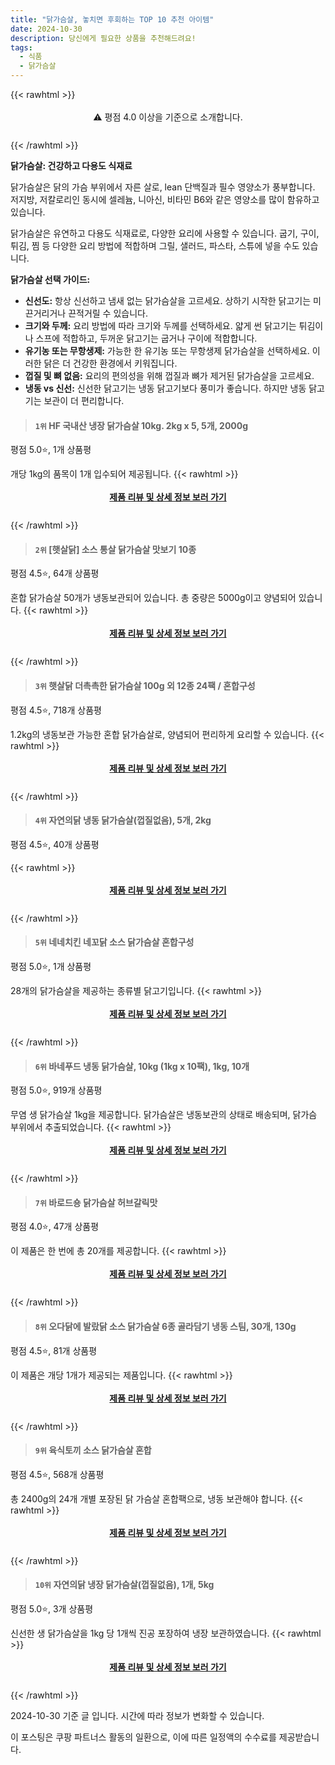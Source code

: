 ```yaml
---
title: "닭가슴살, 놓치면 후회하는 TOP 10 추천 아이템"
date: 2024-10-30
description: 당신에게 필요한 상품을 추천해드려요!
tags:
  - 식품
  - 닭가슴살
---
```

{{< rawhtml >}}<div class="toc" style="text-align: center; height: 50px; line-height: 2;">  <p>⚠️ 평점 4.0 이상을 기준으로 소개합니다.<br></p></div> {{< /rawhtml >}}

**닭가슴살: 건강하고 다용도 식재료**

닭가슴살은 닭의 가슴 부위에서 자른 살로, lean 단백질과 필수 영양소가 풍부합니다. 저지방, 저칼로리인 동시에 셀레늄, 니아신, 비타민 B6와 같은 영양소를 많이 함유하고 있습니다.

닭가슴살은 유연하고 다용도 식재료로, 다양한 요리에 사용할 수 있습니다. 굽기, 구이, 튀김, 찜 등 다양한 요리 방법에 적합하며 그릴, 샐러드, 파스타, 스튜에 넣을 수도 있습니다.

**닭가슴살 선택 가이드:**

* **신선도:** 항상 신선하고 냄새 없는 닭가슴살을 고르세요. 상하기 시작한 닭고기는 미끈거리거나 끈적거릴 수 있습니다.
* **크기와 두께:** 요리 방법에 따라 크기와 두께를 선택하세요. 얇게 썬 닭고기는 튀김이나 스프에 적합하고, 두꺼운 닭고기는 굽거나 구이에 적합합니다.
* **유기농 또는 무항생제:** 가능한 한 유기농 또는 무항생제 닭가슴살을 선택하세요. 이러한 닭은 더 건강한 환경에서 키워집니다.
* **껍질 및 뼈 없음:** 요리의 편의성을 위해 껍질과 뼈가 제거된 닭가슴살을 고르세요.
* **냉동 vs 신선:** 신선한 닭고기는 냉동 닭고기보다 풍미가 좋습니다. 하지만 냉동 닭고기는 보관이 더 편리합니다.


>#### `1위` HF 국내산 냉장 닭가슴살 10kg. 2kg x 5, 5개, 2000g
평점 5.0⭐, 1개 상품평

개당 1kg의 품목이 1개 입수되어 제공됩니다.
{{< rawhtml >}}<div class="toc" style="text-align: center; height: 50px; line-height: 2;"><p><b><a href="https://link.coupang.com/re/AFFSDP?lptag=AF5033054&pageKey=7710710222&itemId=20668594705&vendorItemId=88276360191&traceid=V0-153-04d5013d59f4d0dd&clickBeacon=98052e80-96b8-11ef-b4e3-1b3faa45d1d8%7E3&requestid=20241030211504003289229839&token=31850C%7CMIXED">제품 리뷰 및 상세 정보 보러 가기</a></b><br></p> </div>{{< /rawhtml >}}

>#### `2위` [햇살닭] 소스 통살 닭가슴살 맛보기 10종
평점 4.5⭐, 64개 상품평

혼합 닭가슴살 50개가 냉동보관되어 있습니다. 총 중량은 5000g이고 양념되어 있습니다.
{{< rawhtml >}}<div class="toc" style="text-align: center; height: 50px; line-height: 2;"><p><b><a href="https://link.coupang.com/re/AFFSDP?lptag=AF5033054&pageKey=8189859141&itemId=23434077988&vendorItemId=90461007437&traceid=V0-153-0f26335c6e589fe8&requestid=20241030211504003289229839&token=31850C%7CMIXED">제품 리뷰 및 상세 정보 보러 가기</a></b><br></p> </div>{{< /rawhtml >}}

>#### `3위` 햇살닭 더촉촉한 닭가슴살 100g 외 12종 24팩 / 혼합구성
평점 4.5⭐, 718개 상품평

1.2kg의 냉동보관 가능한 혼합 닭가슴살로, 양념되어 편리하게 요리할 수 있습니다.
{{< rawhtml >}}<div class="toc" style="text-align: center; height: 50px; line-height: 2;"><p><b><a href="https://link.coupang.com/re/AFFSDP?lptag=AF5033054&pageKey=7814470446&itemId=21206210524&vendorItemId=88267440547&traceid=V0-153-7dae5bbfdf3f685f&requestid=20241030211504003289229839&token=31850C%7CMIXED">제품 리뷰 및 상세 정보 보러 가기</a></b><br></p> </div>{{< /rawhtml >}}

>#### `4위` 자연의닭 냉동 닭가슴살(껍질없음), 5개, 2kg
평점 4.5⭐, 40개 상품평


{{< rawhtml >}}<div class="toc" style="text-align: center; height: 50px; line-height: 2;"><p><b><a href="https://link.coupang.com/re/AFFSDP?lptag=AF5033054&pageKey=8098685355&itemId=23843609601&vendorItemId=90867082205&traceid=V0-153-dcab2c3319b9a053&clickBeacon=98055590-96b8-11ef-8dea-385438dcec3d%7E3&requestid=20241030211504003289229839&token=31850C%7CMIXED">제품 리뷰 및 상세 정보 보러 가기</a></b><br></p> </div>{{< /rawhtml >}}

>#### `5위` 네네치킨 네꼬닭 소스 닭가슴살 혼합구성
평점 5.0⭐, 1개 상품평

28개의 닭가슴살을 제공하는 종류별 닭고기입니다.
{{< rawhtml >}}<div class="toc" style="text-align: center; height: 50px; line-height: 2;"><p><b><a href="https://link.coupang.com/re/AFFSDP?lptag=AF5033054&pageKey=7144429071&itemId=21329068122&vendorItemId=85105377527&traceid=V0-153-40669757cbe76140&requestid=20241030211504003289229839&token=31850C%7CMIXED">제품 리뷰 및 상세 정보 보러 가기</a></b><br></p> </div>{{< /rawhtml >}}

>#### `6위` 바네푸드 냉동 닭가슴살, 10kg (1kg x 10팩), 1kg, 10개
평점 5.0⭐, 919개 상품평

무염 생 닭가슴살 1kg을 제공합니다. 닭가슴살은 냉동보관의 상태로 배송되며, 닭가슴 부위에서 추출되었습니다.
{{< rawhtml >}}<div class="toc" style="text-align: center; height: 50px; line-height: 2;"><p><b><a href="https://link.coupang.com/re/AFFSDP?lptag=AF5033054&pageKey=6726697722&itemId=15660388651&vendorItemId=81168804407&traceid=V0-153-d9634a94c8213562&clickBeacon=98055590-96b8-11ef-8e0e-bfbb31333ec7%7E3&requestid=20241030211504003289229839&token=31850C%7CMIXED">제품 리뷰 및 상세 정보 보러 가기</a></b><br></p> </div>{{< /rawhtml >}}

>#### `7위` 바로드숑 닭가슴살 허브갈릭맛
평점 4.0⭐, 47개 상품평

이 제품은 한 번에 총 20개를 제공합니다.
{{< rawhtml >}}<div class="toc" style="text-align: center; height: 50px; line-height: 2;"><p><b><a href="https://link.coupang.com/re/AFFSDP?lptag=AF5033054&pageKey=8341372749&itemId=24089868146&vendorItemId=91109343712&traceid=V0-153-b198f57e4db06368&requestid=20241030211504003289229839&token=31850C%7CMIXED">제품 리뷰 및 상세 정보 보러 가기</a></b><br></p> </div>{{< /rawhtml >}}

>#### `8위` 오다닭에 발랐닭 소스 닭가슴살 6종 골라담기 냉동 스팀, 30개, 130g
평점 4.5⭐, 81개 상품평

이 제품은 개당 1개가 제공되는 제품입니다.
{{< rawhtml >}}<div class="toc" style="text-align: center; height: 50px; line-height: 2;"><p><b><a href="https://link.coupang.com/re/AFFSDP?lptag=AF5033054&pageKey=7790306714&itemId=21074894839&vendorItemId=88446227178&traceid=V0-153-61bb5d9d6e2c7954&clickBeacon=98055590-96b8-11ef-bec8-66c827565b07%7E3&requestid=20241030211504003289229839&token=31850C%7CMIXED">제품 리뷰 및 상세 정보 보러 가기</a></b><br></p> </div>{{< /rawhtml >}}

>#### `9위` 육식토끼 소스 닭가슴살 혼합
평점 4.5⭐, 568개 상품평

총 2400g의 24개 개별 포장된 닭 가슴살 혼합팩으로, 냉동 보관해야 합니다.
{{< rawhtml >}}<div class="toc" style="text-align: center; height: 50px; line-height: 2;"><p><b><a href="https://link.coupang.com/re/AFFSDP?lptag=AF5033054&pageKey=7835262160&itemId=21316606429&vendorItemId=88376055628&traceid=V0-153-2781eb443c7f749d&requestid=20241030211504003289229839&token=31850C%7CMIXED">제품 리뷰 및 상세 정보 보러 가기</a></b><br></p> </div>{{< /rawhtml >}}

>#### `10위` 자연의닭 냉장 닭가슴살(껍질없음), 1개, 5kg
평점 5.0⭐, 3개 상품평

신선한 생 닭가슴살을 1kg 당 1개씩 진공 포장하여 냉장 보관하였습니다.
{{< rawhtml >}}<div class="toc" style="text-align: center; height: 50px; line-height: 2;"><p><b><a href="https://link.coupang.com/re/AFFSDP?lptag=AF5033054&pageKey=196789286&itemId=566951366&vendorItemId=4488228394&traceid=V0-153-23789c61337c854b&clickBeacon=98055590-96b8-11ef-b90e-3ed5cb98de2c%7E3&requestid=20241030211504003289229839&token=31850C%7CMIXED">제품 리뷰 및 상세 정보 보러 가기</a></b><br></p> </div>{{< /rawhtml >}}


2024-10-30 기준 글 입니다.
시간에 따라 정보가 변화할 수 있습니다.

이 포스팅은 쿠팡 파트너스 활동의 일환으로, 이에 따른 일정액의 수수료를 제공받습니다.